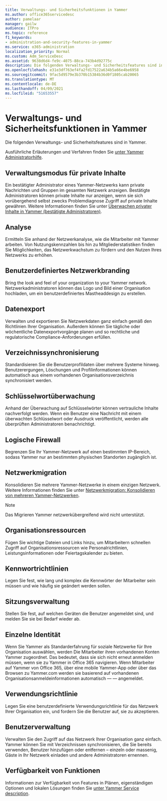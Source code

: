 ```yaml
---
title: Verwaltungs- und Sicherheitsfunktionen in Yammer
ms.author: office365servicedesc
author: pamelaar
manager: gailw
audience: ITPro
ms.topic: reference
f1_keywords:
- administration-and-security-features-in-yammer
ms.service: o365-administration
localization_priority: Normal
ms.custom: Adm_ServiceDesc
ms.assetid: 9638d6d4-fe9c-4075-88ca-743b4d92775c
description: Die folgenden Verwaltungs- und Sicherheitsfeatures sind in Yammer.
ms.openlocfilehash: e31e3df763ef4fa2fd17522a634b5a66e4be6958
ms.sourcegitcommit: 9fac5d9579e3b370b15384b36d0f1805cab20065
ms.translationtype: MT
ms.contentlocale: de-DE
ms.lasthandoff: 04/09/2021
ms.locfileid: "51653557"
---
```

# <a name="administration-and-security-features-in-yammer"></a>Verwaltungs- und Sicherheitsfunktionen in Yammer

Die folgenden Verwaltungs- und Sicherheitsfeatures sind in Yammer.
  
Ausführliche Erläuterungen und Verfahren finden Sie [unter Yammer Administratorhilfe](/yammer/).

## <a name="admin-private-content-mode"></a>Verwaltungsmodus für private Inhalte

Ein bestätigter Administrator eines Yammer-Netzwerks kann private Nachrichten und Gruppen im gesamten Netzwerk anzeigen. Bestätigte Administratoren können private Inhalte nur anzeigen, wenn sie sich vorübergehend selbst zwecks Problemdiagnose Zugriff auf private Inhalte gewähren. Weitere Informationen finden Sie unter [Überwachen privater Inhalte in Yammer (bestätigte Administratoren)](/yammer/manage-security-and-compliance/monitor-private-content).

## <a name="analytics"></a>Analyse

Ermitteln Sie anhand der Netzwerkanalyse, wie die Mitarbeiter mit Yammer arbeiten. Von Nutzungskennzahlen bis hin zu Mitgliederstatistiken finden Sie Möglichkeiten, das Netzwerkwachstum zu fördern und den Nutzen Ihres Netzwerks zu erhöhen.

## <a name="custom-network-branding"></a>Benutzerdefiniertes Netzwerkbranding

Bring the look and feel of your organization to your Yammer network. Netzwerkadministratoren können das Logo und Bild einer Organisation hochladen, um ein benutzerdefiniertes Mastheaddesign zu erstellen.

## <a name="data-export"></a>Datenexport

Verwalten und exportieren Sie Netzwerkdaten ganz einfach gemäß den Richtlinien Ihrer Organisation. Außerdem können Sie tägliche oder wöchentliche Datenexportvorgänge planen und so rechtliche und regulatorische Compliance-Anforderungen erfüllen.
  
## <a name="directory-synchronization"></a>Verzeichnissynchronisierung

Standardisieren Sie die Benutzerprofildaten über mehrere Systeme hinweg. Benutzerergungen, Löschungen und Profilinformationen können automatisch aus einem vorhandenen Organisationsverzeichnis synchronisiert werden.

## <a name="keyword-monitoring"></a>Schlüsselwortüberwachung

Anhand der Überwachung auf Schlüsselwörter können vertrauliche Inhalte nachverfolgt werden. Wenn ein Benutzer eine Nachricht mit einem überwachten Schlüsselwort oder Ausdruck veröffentlicht, werden alle überprüften Administratoren benachrichtigt.

## <a name="logical-firewall"></a>Logische Firewall

Begrenzen Sie Ihr Yammer-Netzwerk auf einen bestimmten IP-Bereich, sodass Yammer nur an bestimmten physischen Standorten zugänglich ist.

## <a name="network-migration"></a>Netzwerkmigration

Konsolidieren Sie mehrere Yammer-Netzwerke in einem einzigen Netzwerk. Weitere Informationen finden Sie unter [Netzwerkmigration: Konsolidieren von mehreren Yammer-Netzwerken](/yammer/configure-your-yammer-network/consolidate-multiple-yammer-networks).
  
> [!NOTE]
> Das Migrieren Yammer netzwerkübergreifend wird nicht unterstützt. 

## <a name="organization-resources"></a>Organisationsressourcen

Fügen Sie wichtige Dateien und Links hinzu, um Mitarbeitern schnellen Zugriff auf Organisationsressourcen wie Personalrichtlinien, Leistungsinformationen oder Feiertagskalender zu bieten.
  
## <a name="password-policies"></a>Kennwortrichtlinien

Legen Sie fest, wie lang und komplex die Kennwörter der Mitarbeiter sein müssen und wie häufig sie geändert werden sollen.
  
## <a name="session-management"></a>Sitzungsverwaltung

Stellen Sie fest, auf welchen Geräten die Benutzer angemeldet sind, und melden Sie sie bei Bedarf wieder ab.

## <a name="single-identity"></a>Einzelne Identität

Wenn Sie Yammer als Standarderfahrung für soziale Netzwerke für Ihre Organisation auswählen, werden Die Mitarbeiter ihren vorhandenen Konten Yammer zugeordnet. Das bedeutet, dass sie sich nicht erneut anmelden müssen, wenn sie zu Yammer in Office 365 navigieren. Wenn Mitarbeiter auf Yammer von Office 365, über eine mobile Yammer-App oder über das Browsen zu Yammer.com werden sie basierend auf vorhandenen Organisationsanmeldeinformationen automatisch &mdash; &mdash; angemeldet.

## <a name="usage-policy"></a>Verwendungsrichtlinie

Legen Sie eine benutzerdefinierte Verwendungsrichtlinie für das Netzwerk Ihrer Organisation ein, und fordern Sie die Benutzer auf, sie zu akzeptieren.

## <a name="user-management"></a>Benutzerverwaltung

Verwalten Sie den Zugriff auf das Netzwerk Ihrer Organisation ganz einfach. Yammer können Sie mit Verzeichnissen synchronisieren, die Sie bereits verwenden, Benutzer hinzufügen oder entfernen – einzeln oder massenig, Gäste in Ihr Netzwerk einladen und andere Administratoren ernennen.

## <a name="feature-availability"></a>Verfügbarkeit von Funktionen

Informationen zur Verfügbarkeit von Features in Plänen, eigenständigen Optionen und lokalen Lösungen finden Sie [unter Yammer Service description](yammer-service-description.md).
